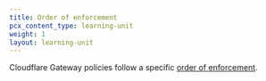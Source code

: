 ```yaml
---
title: Order of enforcement
pcx_content_type: learning-unit
weight: 1
layout: learning-unit
---
```


Cloudflare Gateway policies follow a specific [order of enforcement](/cloudflare-one/policies/gateway/order-of-enforcement/).
